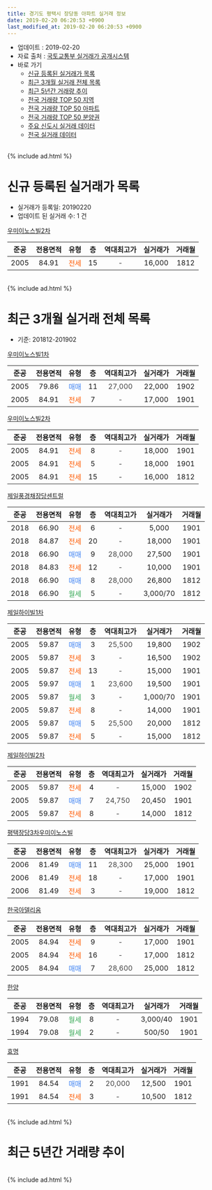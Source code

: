 ```yaml
---
title: 경기도 평택시 장당동 아파트 실거래 정보
date: 2019-02-20 06:20:53 +0900
last_modified_at: 2019-02-20 06:20:53 +0900
---
```


* 업데이트 : 2019-02-20
* 자료 출처 : [국토교통부 실거래가 공개시스템](http://rt.molit.go.kr)
* 바로 가기
    * [신규 등록된 실거래가 목록](#신규-등록된-실거래가-목록)
    * [최근 3개월 실거래 전체 목록](#최근-3개월-실거래-전체-목록)
    * [최근 5년간 거래량 추이](#최근-5년간-거래량-추이)
    * [전국 거래량 TOP 50 지역](https://inasie.github.io/apt-trade-info/최근-3개월-전국에서-가장-거래가-많이-발생한-지역)
    * [전국 거래량 TOP 50 아파트](https://inasie.github.io/apt-trade-info/최근-3개월-전국에서-가장-거래가-많이-발생한-아파트)
    * [전국 거래량 TOP 50 분양권](https://inasie.github.io/apt-trade-info/최근-3개월-전국에서-가장-거래가-많이-발생한-분양권)
    * [주요 신도시 실거래 데이터](https://inasie.github.io/apt-trade-info/주요-신도시)
    * [전국 실거래 데이터](https://inasie.github.io/apt-trade-info/전국)
<br>
{% include ad.html %}
<br>

# 신규 등록된 실거래가 목록
* 실거래가 등록일: 20190220
* 업데이트 된 실거래 수: 1 건


[우미이노스빌2차](https://search.naver.com/search.naver?query=%EA%B2%BD%EA%B8%B0%EB%8F%84+%ED%8F%89%ED%83%9D%EC%8B%9C+%EC%9E%A5%EB%8B%B9%EB%8F%99+%EC%9A%B0%EB%AF%B8%EC%9D%B4%EB%85%B8%EC%8A%A4%EB%B9%8C2%EC%B0%A8)

|준공|전용면적|유형|층|역대최고가|실거래가|거래월|
|:---:|:---:|:---:|:---:|:---:|:---:|:---:|
|2005|84.91|<span style="color:#ff5a00">전세</span>|15|<span style="color:#444444">-</span>|16,000|1812|


<br>
{% include ad.html %}
<br>

# 최근 3개월 실거래 전체 목록
* 기준: 201812-201902


[우미이노스빌1차](https://search.naver.com/search.naver?query=%EA%B2%BD%EA%B8%B0%EB%8F%84+%ED%8F%89%ED%83%9D%EC%8B%9C+%EC%9E%A5%EB%8B%B9%EB%8F%99+%EC%9A%B0%EB%AF%B8%EC%9D%B4%EB%85%B8%EC%8A%A4%EB%B9%8C1%EC%B0%A8)

|준공|전용면적|유형|층|역대최고가|실거래가|거래월|
|:---:|:---:|:---:|:---:|:---:|:---:|:---:|
|2005|79.86|<span style="color:#4285f3">매매</span>|11|<span style="color:#444444">27,000</span>|22,000|1902|
|2005|84.91|<span style="color:#ff5a00">전세</span>|7|<span style="color:#444444">-</span>|17,000|1901|

[우미이노스빌2차](https://search.naver.com/search.naver?query=%EA%B2%BD%EA%B8%B0%EB%8F%84+%ED%8F%89%ED%83%9D%EC%8B%9C+%EC%9E%A5%EB%8B%B9%EB%8F%99+%EC%9A%B0%EB%AF%B8%EC%9D%B4%EB%85%B8%EC%8A%A4%EB%B9%8C2%EC%B0%A8)

|준공|전용면적|유형|층|역대최고가|실거래가|거래월|
|:---:|:---:|:---:|:---:|:---:|:---:|:---:|
|2005|84.91|<span style="color:#ff5a00">전세</span>|8|<span style="color:#444444">-</span>|18,000|1901|
|2005|84.91|<span style="color:#ff5a00">전세</span>|5|<span style="color:#444444">-</span>|18,000|1901|
|2005|84.91|<span style="color:#ff5a00">전세</span>|15|<span style="color:#444444">-</span>|16,000|1812|

[제일풍경채장당센트럴](https://search.naver.com/search.naver?query=%EA%B2%BD%EA%B8%B0%EB%8F%84+%ED%8F%89%ED%83%9D%EC%8B%9C+%EC%9E%A5%EB%8B%B9%EB%8F%99+%EC%A0%9C%EC%9D%BC%ED%92%8D%EA%B2%BD%EC%B1%84%EC%9E%A5%EB%8B%B9%EC%84%BC%ED%8A%B8%EB%9F%B4)

|준공|전용면적|유형|층|역대최고가|실거래가|거래월|
|:---:|:---:|:---:|:---:|:---:|:---:|:---:|
|2018|66.90|<span style="color:#ff5a00">전세</span>|6|<span style="color:#444444">-</span>|5,000|1901|
|2018|84.87|<span style="color:#ff5a00">전세</span>|20|<span style="color:#444444">-</span>|18,000|1901|
|2018|66.90|<span style="color:#4285f3">매매</span>|9|<span style="color:#444444">28,000</span>|27,500|1901|
|2018|84.83|<span style="color:#ff5a00">전세</span>|12|<span style="color:#444444">-</span>|10,000|1901|
|2018|66.90|<span style="color:#4285f3">매매</span>|8|<span style="color:#444444">28,000</span>|26,800|1812|
|2018|66.90|<span style="color:#34a853">월세</span>|5|<span style="color:#444444">-</span>|3,000/70|1812|

[제일하이빌1차](https://search.naver.com/search.naver?query=%EA%B2%BD%EA%B8%B0%EB%8F%84+%ED%8F%89%ED%83%9D%EC%8B%9C+%EC%9E%A5%EB%8B%B9%EB%8F%99+%EC%A0%9C%EC%9D%BC%ED%95%98%EC%9D%B4%EB%B9%8C1%EC%B0%A8)

|준공|전용면적|유형|층|역대최고가|실거래가|거래월|
|:---:|:---:|:---:|:---:|:---:|:---:|:---:|
|2005|59.87|<span style="color:#4285f3">매매</span>|3|<span style="color:#444444">25,500</span>|19,800|1902|
|2005|59.87|<span style="color:#ff5a00">전세</span>|3|<span style="color:#444444">-</span>|16,500|1902|
|2005|59.87|<span style="color:#ff5a00">전세</span>|13|<span style="color:#444444">-</span>|15,000|1901|
|2005|59.97|<span style="color:#4285f3">매매</span>|1|<span style="color:#444444">23,600</span>|19,500|1901|
|2005|59.87|<span style="color:#34a853">월세</span>|3|<span style="color:#444444">-</span>|1,000/70|1901|
|2005|59.87|<span style="color:#ff5a00">전세</span>|8|<span style="color:#444444">-</span>|14,000|1901|
|2005|59.87|<span style="color:#4285f3">매매</span>|5|<span style="color:#444444">25,500</span>|20,000|1812|
|2005|59.87|<span style="color:#ff5a00">전세</span>|5|<span style="color:#444444">-</span>|15,000|1812|

[제일하이빌2차](https://search.naver.com/search.naver?query=%EA%B2%BD%EA%B8%B0%EB%8F%84+%ED%8F%89%ED%83%9D%EC%8B%9C+%EC%9E%A5%EB%8B%B9%EB%8F%99+%EC%A0%9C%EC%9D%BC%ED%95%98%EC%9D%B4%EB%B9%8C2%EC%B0%A8)

|준공|전용면적|유형|층|역대최고가|실거래가|거래월|
|:---:|:---:|:---:|:---:|:---:|:---:|:---:|
|2005|59.87|<span style="color:#ff5a00">전세</span>|4|<span style="color:#444444">-</span>|15,000|1902|
|2005|59.87|<span style="color:#4285f3">매매</span>|7|<span style="color:#444444">24,750</span>|20,450|1901|
|2005|59.87|<span style="color:#ff5a00">전세</span>|8|<span style="color:#444444">-</span>|14,000|1812|

[평택장당3차우미이노스빌](https://search.naver.com/search.naver?query=%EA%B2%BD%EA%B8%B0%EB%8F%84+%ED%8F%89%ED%83%9D%EC%8B%9C+%EC%9E%A5%EB%8B%B9%EB%8F%99+%ED%8F%89%ED%83%9D%EC%9E%A5%EB%8B%B93%EC%B0%A8%EC%9A%B0%EB%AF%B8%EC%9D%B4%EB%85%B8%EC%8A%A4%EB%B9%8C)

|준공|전용면적|유형|층|역대최고가|실거래가|거래월|
|:---:|:---:|:---:|:---:|:---:|:---:|:---:|
|2006|81.49|<span style="color:#4285f3">매매</span>|11|<span style="color:#444444">28,300</span>|25,000|1901|
|2006|81.49|<span style="color:#ff5a00">전세</span>|18|<span style="color:#444444">-</span>|17,000|1901|
|2006|81.49|<span style="color:#ff5a00">전세</span>|3|<span style="color:#444444">-</span>|19,000|1812|

[한국아델리움](https://search.naver.com/search.naver?query=%EA%B2%BD%EA%B8%B0%EB%8F%84+%ED%8F%89%ED%83%9D%EC%8B%9C+%EC%9E%A5%EB%8B%B9%EB%8F%99+%ED%95%9C%EA%B5%AD%EC%95%84%EB%8D%B8%EB%A6%AC%EC%9B%80)

|준공|전용면적|유형|층|역대최고가|실거래가|거래월|
|:---:|:---:|:---:|:---:|:---:|:---:|:---:|
|2005|84.94|<span style="color:#ff5a00">전세</span>|9|<span style="color:#444444">-</span>|17,000|1901|
|2005|84.94|<span style="color:#ff5a00">전세</span>|16|<span style="color:#444444">-</span>|17,000|1812|
|2005|84.94|<span style="color:#4285f3">매매</span>|7|<span style="color:#444444">28,600</span>|25,000|1812|

[한양](https://search.naver.com/search.naver?query=%EA%B2%BD%EA%B8%B0%EB%8F%84+%ED%8F%89%ED%83%9D%EC%8B%9C+%EC%9E%A5%EB%8B%B9%EB%8F%99+%ED%95%9C%EC%96%91)

|준공|전용면적|유형|층|역대최고가|실거래가|거래월|
|:---:|:---:|:---:|:---:|:---:|:---:|:---:|
|1994|79.08|<span style="color:#34a853">월세</span>|8|<span style="color:#444444">-</span>|3,000/40|1901|
|1994|79.08|<span style="color:#34a853">월세</span>|2|<span style="color:#444444">-</span>|500/50|1901|

[효명](https://search.naver.com/search.naver?query=%EA%B2%BD%EA%B8%B0%EB%8F%84+%ED%8F%89%ED%83%9D%EC%8B%9C+%EC%9E%A5%EB%8B%B9%EB%8F%99+%ED%9A%A8%EB%AA%85)

|준공|전용면적|유형|층|역대최고가|실거래가|거래월|
|:---:|:---:|:---:|:---:|:---:|:---:|:---:|
|1991|84.54|<span style="color:#4285f3">매매</span>|2|<span style="color:#444444">20,000</span>|12,500|1901|
|1991|84.54|<span style="color:#ff5a00">전세</span>|3|<span style="color:#444444">-</span>|10,500|1812|


<br>
{% include ad.html %}
<br>

# 최근 5년간 거래량 추이


<div style="width:100%;">
    <canvas id="deal_progress" height="200"></canvas>
</div>

<script>
new Chart(document.getElementById("deal_progress"), {
    type: 'line',
    data: {
        labels: ['201402','201403','201404','201405','201406','201407','201408','201409','201410','201411','201412','201501','201502','201503','201504','201505','201506','201507','201508','201509','201510','201511','201512','201601','201602','201603','201604','201605','201606','201607','201608','201609','201610','201611','201612','201701','201702','201703','201704','201705','201706','201707','201708','201709','201710','201711','201712','201801','201802','201803','201804','201805','201806','201807','201808','201809','201810','201811','201812','201901','201902'],
        datasets: [{
            label: '매매',
            pointRadius: 1,
            data: [20, 25, 14, 18, 21, 14, 20, 18, 29, 20, 17, 24, 16, 34, 28, 30, 17, 23, 15, 19, 10, 14, 5, 15, 10, 16, 13, 14, 14, 19, 19, 11, 13, 11, 17, 11, 8, 18, 23, 15, 11, 7, 16, 13, 9, 4, 6, 9, 13, 25, 16, 20, 16, 10, 15, 10, 14, 5, 3, 5, 2],
            borderColor: "rgba(255, 201, 14, 1)",
            backgroundColor: "rgba(255, 201, 14, 0.5)",
            fill: false,
            lineTension: 0
        },{
            label: '전월세',
            pointRadius: 1,
            data: [18, 17, 11, 13, 11, 11, 8, 8, 11, 5, 12, 12, 15, 25, 19, 12, 11, 12, 14, 10, 14, 4, 9, 14, 7, 11, 10, 3, 7, 7, 4, 7, 9, 6, 7, 10, 9, 15, 13, 7, 7, 9, 6, 10, 6, 6, 3, 9, 16, 17, 22, 27, 16, 14, 15, 9, 11, 5, 7, 13, 2],
            borderColor: "rgba(0, 141, 185, 1)",
            backgroundColor: "rgba(0, 141, 185, 0.5)",
            fill: false,
            lineTension: 0
        }
        ]
    },
    options: {
        responsive: true,
        title: {
            display: false
        },
        tooltips: {
            mode: 'index',
            intersect: false
        },
        hover: {
            mode: 'nearest',
            intersect: true
        },
        scales: {
            xAxes: [{
                display: true,
                scaleLabel: {
                    display: true,
                    labelString: '년/월'
                }
            }],
            yAxes: [{
                display: true,
                ticks: {
                    suggestedMin: 0,
                },
                scaleLabel: {
                    display: true,
                    labelString: '실거래 수'
                }
            }]
        }
    }
});

</script>


<br>
{% include ad.html %}
<br>

